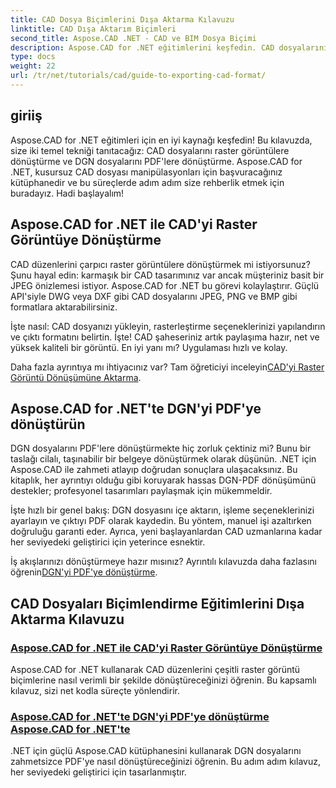 ```yaml
---
title: CAD Dosya Biçimlerini Dışa Aktarma Kılavuzu
linktitle: CAD Dışa Aktarım Biçimleri
second_title: Aspose.CAD .NET - CAD ve BIM Dosya Biçimi
description: Aspose.CAD for .NET eğitimlerini keşfedin. CAD dosyalarını dışa aktarma, CAD'yi raster görüntülere dönüştürme ve DGN'yi PDF'ye zahmetsizce dönüştürme konusunda uzmanlaşın.
type: docs
weight: 22
url: /tr/net/tutorials/cad/guide-to-exporting-cad-format/
---
```

## giriiş

Aspose.CAD for .NET eğitimleri için en iyi kaynağı keşfedin! Bu kılavuzda, size iki temel tekniği tanıtacağız: CAD dosyalarını raster görüntülere dönüştürme ve DGN dosyalarını PDF'lere dönüştürme. Aspose.CAD for .NET, kusursuz CAD dosyası manipülasyonları için başvuracağınız kütüphanedir ve bu süreçlerde adım adım size rehberlik etmek için buradayız. Hadi başlayalım!

## Aspose.CAD for .NET ile CAD'yi Raster Görüntüye Dönüştürme  
CAD düzenlerini çarpıcı raster görüntülere dönüştürmek mi istiyorsunuz? Şunu hayal edin: karmaşık bir CAD tasarımınız var ancak müşteriniz basit bir JPEG önizlemesi istiyor. Aspose.CAD for .NET bu görevi kolaylaştırır. Güçlü API'siyle DWG veya DXF gibi CAD dosyalarını JPEG, PNG ve BMP gibi formatlara aktarabilirsiniz.  

İşte nasıl: CAD dosyanızı yükleyin, rasterleştirme seçeneklerinizi yapılandırın ve çıktı formatını belirtin. İşte! CAD şaheseriniz artık paylaşıma hazır, net ve yüksek kaliteli bir görüntü. En iyi yanı mı? Uygulaması hızlı ve kolay.  

 Daha fazla ayrıntıya mı ihtiyacınız var? Tam öğreticiyi inceleyin[CAD'yi Raster Görüntü Dönüşümüne Aktarma](./export-cad-to-raster-image-conversion/).  

## Aspose.CAD for .NET'te DGN'yi PDF'ye dönüştürün  
DGN dosyalarını PDF'lere dönüştürmekte hiç zorluk çektiniz mi? Bunu bir taslağı cilalı, taşınabilir bir belgeye dönüştürmek olarak düşünün. .NET için Aspose.CAD ile zahmeti atlayıp doğrudan sonuçlara ulaşacaksınız. Bu kitaplık, her ayrıntıyı olduğu gibi koruyarak hassas DGN-PDF dönüşümünü destekler; profesyonel tasarımları paylaşmak için mükemmeldir.  

İşte hızlı bir genel bakış: DGN dosyasını içe aktarın, işleme seçeneklerinizi ayarlayın ve çıktıyı PDF olarak kaydedin. Bu yöntem, manuel işi azaltırken doğruluğu garanti eder. Ayrıca, yeni başlayanlardan CAD uzmanlarına kadar her seviyedeki geliştirici için yeterince esnektir.  

İş akışlarınızı dönüştürmeye hazır mısınız? Ayrıntılı kılavuzda daha fazlasını öğrenin[DGN'yi PDF'ye dönüştürme](./convert-dgn-to-pdf/).  

## CAD Dosyaları Biçimlendirme Eğitimlerini Dışa Aktarma Kılavuzu
### [Aspose.CAD for .NET ile CAD'yi Raster Görüntüye Dönüştürme](./export-cad-to-raster-image-conversion/)
Aspose.CAD for .NET kullanarak CAD düzenlerini çeşitli raster görüntü biçimlerine nasıl verimli bir şekilde dönüştüreceğinizi öğrenin. Bu kapsamlı kılavuz, sizi net kodla süreçte yönlendirir.
### [Aspose.CAD for .NET'te DGN'yi PDF'ye dönüştürme Aspose.CAD for .NET'te](./convert-dgn-to-pdf/)
.NET için güçlü Aspose.CAD kütüphanesini kullanarak DGN dosyalarını zahmetsizce PDF'ye nasıl dönüştüreceğinizi öğrenin. Bu adım adım kılavuz, her seviyedeki geliştirici için tasarlanmıştır.